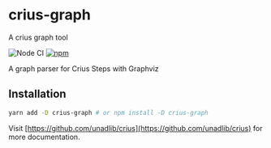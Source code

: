 # crius-graph

A crius graph tool

![Node CI](https://github.com/unadlib/crius/workflows/Node%20CI/badge.svg)
[![npm](https://img.shields.io/npm/v/crius-graph.svg)](https://www.npmjs.com/package/crius-graph)

A graph parser for Crius Steps with Graphviz

## Installation

```sh
yarn add -D crius-graph # or npm install -D crius-graph
```

Visit [https://github.com/unadlib/crius](https://github.com/unadlib/crius) for more documentation.
